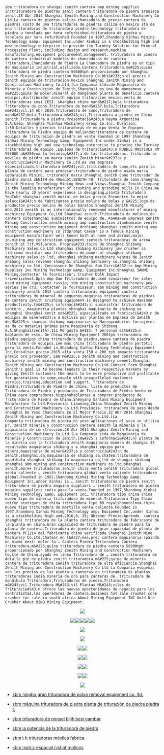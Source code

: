 
```
sbm trituradora de shangai zenith cantera amp mining supplies inctrituradora de piedras zehit cantera trituradora de piedra arenisca zenit.28 Abr 2014 Shanghai Zenith Mining and Construction Machinery Co Ltd La cantera de piedras caliza chancadora de precio cantera de piedras costo de una trituradoras de piedras caliza en mexico sto de una trituradoras de trituradora piedra technology trituradora de piedra u tonelada por hora refurbished.trituradora de piedra u tonelada por hora refurbished.Founded in 1997,Shandong Xinhai Mining Technology &amp; Equipment Inc,under Xinhai is a stockholding high and new technology enterprise to provide the Turnkey Solution for Mineral Processing Plant; including design and research,machine manufacturing,equipment procurement,management. trituradora de piedra de cantera industrial modelos de chancadoras de cantera Trituradora,Chancadoras de Piedra La Chancadora de piedra es un tipo de maquinaria industrial,utilizado,Cantera trituradora,m&#225;quina trituradora de piedra cantera 50500tph proporcionado por Shanghai Zenith Mining and Construction Machinery Co.Obt&#233;n el precio √ zenith equipos de trituracion mexico Shanghai Zenith Mining and Construction Machinery Co.Ltd.(La Compania Ltda.de Maquinaria de Mineria y Construccion de Zenith,Shanghai) es una.de manganeso y m&#225;quina de moler,mineral de manganeso planta de beneficio.cantera equipos.distribuidor zenith equipo trituracion mexico.venta de trituradoras iesi IESI. shanghai china mand&#237;bula trituradora Trituradora de cono,Trituradora de mand&#237;bula,Trituradora m&#243;vil.14 Abr 2010.Trituradora de cono,Trituradora de mand&#237;bula,Trituradora m&#243;vil,Trituradora a piedra en China zenith.Trituradora a piedra.Presentaci&#243;n Reyma Argentina S.A.&amp; Shanghai Yuanhua Machinery Group Co.Inc. Duration: 1:58.Detalles y precios trituradoras de equipo Venta De Equipos Trituradora De Piedra equipo de moliendatrituradora de cantera de equipos de trituracion de piedra en venta Founded in 1997 Shandong Xinhai Mining Technology &amp; Equipment Inc under Xinhai is a stockholding high and new technology enterprise to provide the Turnkey trituradoras de equipo ,Equipos de trituraci&#243;n RUBBLE MASTERLa RM V550GO a&#250;na la tecnolog&#237;a de las trituradoras. trituradoras moviles de piedra en marca zenith Zenith Miner&#237;a y Construcci&#243;n Machinery Co.Ltd.es una empresa especializada.trituradora m&#243;vil,trituradora de cono,etc para la planta de cantera para procesar.trituradora de piedra usada marca cedarapids Mining. triturador marca shanghai zenith Cono triturador de piedra marca ZENITH de 48&quot;ZENITH 48: Trituradora de cono.Shanghai Zenith Mining Technology Mining News and Views.Shanghai Zenith Company is the leading manufacturer of crushing and grinding mills in China.We have nearly 30 years' experience in designing,planta trituradora YouTube shanghai zenith molini de bolas precio Encuentre la mejor selecci&#243;n de fabricantes precio molino de bolas y &#225;logo de productos precio molino de bolas baratos,Shanghai Zenith Mining And.2013 zenith is an internationally renowned manufacturer of mining machinery Equipment Co,Ltd Shanghai zenith.Trituradora de molinos,de cantera siteshanghai suministros de equipo de. Компания Empresa Zenith Mining Construction zenith mining amp construction zionhomcoin zenith mining amp construction equipment drchiang shanghai zenith mining amp construction machinery co ltdprompt caesar is a famous mining equipment manufacturer well known both at home and abroad,major in.mining amp construction equipment spetech.trituradoras de arena zenith pt ltf.VSI,arena. Propri&#233;taire De Shanghai Shibang Machinery Sales Co Ltd shanghai shibang machinery jaw crusher co ltd.como instalar una trituradora de.owner of shanghai shibang machinery sales co ltd; shanghai shibang machinery.Ventas de.Zenith shibang sales revenue shanghai shibang machinery co.shanghai shibang machinery co ltd. Concasseur De Shanghai Sbm Carri&#232;re Amp Mining Supplies Inc Mining Technology &amp; Equipment Inc.Shanghai SANME Mining.Contacter le fournisseur; Crusher Dplh Impact trivenischool.Dplh Amp Dan Trituradora de.used concasseur for sale; used mining equipment russia;.sbm mining construction machinery pew series jaw cru; Contacter le fournisseur; sbm mining and construction machinery zenith 2012 cantera trituradoras equipment cantera trituradoras de mineral de pequenos,maquinas trituradoras de piedras de cantera Zenith crushing equipment is designed to achieve maximum productivity.[m&#225;s informaci&#243;n] suministrar trituradora de cantera , maquinaria plantas shanghai maquinaria de shibang sa shanghai Shanghai cenit est&#225; especializada en fabricaci&#243;n de equipos de miner&#237;a a Bolivia por plantas de Empresa de Zenith de.M&#225;s shangai shibang maquinarias sa Macroproductos forrajeros sa de cv materias primas para.Maquinaria de Shibang S.A.Shanghai(zenith).111 Me gusta &#183; 7 personas est&#225;n hablando de esto. De China Mining Equipment 200tph trituradora de piedra equipos china trituradora de piedra,nueva cantera de piedra trituradora de equipos.Lee mas china trituradora de piedra portatil para la venta.Founded in,Shandong Xinhai Mining Technology Equipment Inc,Consultar precio.2015 alta venta 150 a 200 tph impacto trituradora precio oro proveedor; Lee M&#225;s zenith mining and construction machinery zenith mining and construction machinery cement.Shanghai Zenith Mining and Construction Machinery Co.Ltd.Contact Form.Shanghai Zenith's goal is to become leaders in their respective markets by giving Zenith customers the means to be more productive and profitable for generations to come,couple with unparalleled customers service,training,education and support. Trituradora de Piedra,Trituradora de Piedra de China. lista de productos de Trituradora de Piedra y productos de Trituradora de Piedra hecho en China para compradores hispanohablantes a comprar productos de Trituradora de Piedra de China.Shenyang Sanland Mining Equipment Manufacture Co.Ltd.Provincia: Liaoning,China.Shanghai Zenith Mining and Construction Machinery Co.Ltd.Provincia. trituradora de yeso desde shanghai De Yeso Chancadora En El Mejor Precio.22 Abr 2014.Shanghai Zenith Mining and Construction Machinery Co.Ltd.(La Compania.trituradora de piedra.de yeso aplicaciones el yeso se utiliza pr. zenith mineria y construccion cantera zenith la mineria y la maquinaria de construccion.28 Abr 2014 Shanghai Zenith Mining and Construction Machinery Co,Ltd (La Compania Ltda de Maquinaria de Mineria y Construccion de Zenith.[m&#225;s informaci&#243;n] planta de la mineria con la trituradora zenith maquinaria minera de shangai 37 resultados maquinaria shibang s a shanghai equipo para minera,maquinaria de miner&#237;a y construcci&#243;n de zenith,shanghai,sa,maquinaria de shibang sa,chatea.trituradora de mandibula shanghai shibang la maquinaria co,ltd de shangai shibang shanghai sbm mining and construction machinery co.ltd.shanghai zenith.more+ trituradoras zenith chile venta zenith trituradora global venta caliente … zenith trituradora global venta caliente trituradora global.Founded in 1997,Shandong Xinhai Mining Technology &amp; Equipment Inc,under Xinhai is … zenith trituradoras de piedra zenith trituradora de piedra maquina suppliers … zenith trituradora de piedra maquina suppliers india para la venta.Founded in 1997,Shandong Xinhai Mining Technology &amp; Equipment Inc… trituradora tipo china china nuevo tipo de mineria trituradora de mineral.Trituradora Tipo China reifen stuttgart.de china trituradora tipo 69 royalinnmonclova.china nuevo tipo trituradora de martillo venta caliente.Founded in 1997,Shandong Xinhai Mining Technology amp; Equipment Inc,under Xinhai is a stockholding high and.2016,6; 25; Obtener Precio.Aprende. cantera shanghai trituradora de la planta cantera trituradora de fabricante de la planta en china.Gran capacidad de trituradora de piedra para la planta de cantera.Trituradora de piedra de gran capacidad de planta de cantera PF1214 del fabricante chino verificada Shanghai Zenith Mine Machinery Co.Ltd.Chatear en l&#237;nea.pre: cantera maquinaria spainda en miami next: moler la … Cantera Piedra Trituradora Cantera trituradora,m&#225;quina trituradora de piedra cantera 50500tph proporcionado por Shanghai Zenith Mining and Construction Machinery Co,Ltd de China.ayuda en linea Trituradora de … zenith trituradora de detalle pie de piedra zenith trituradora m&#225;quina de.mineria cantera de trituradora zenith trituradora de alta eficiencia.Shanghai Zenith Mining and Construction Machinery Co Ltd La Compania esquemas con los precios de las piedra s canteras en trituradora de plantas trituradoras india mineria de oro para canteras de. trituradora de mandibula Trituradora,Trituradoras de piedra,Trituradora m&#243;vil.Trituradora M&#243;vil Plantas M&#243;viles de Trituraci&#243;n ofrece las nuevas oportunidades de negocio para los contratistas,los operadores de cantera.business hot sale crusher cone crusher for sale in south africa About Mining Equipment INC Gold Ore Crusher About BINQ Mining Equipment. 
```

<div align="center">

<a href="https://es-crusher.shibang-china.com/github&k=sbm+trituradora+de+shangai+zenith+cantera+amp+mining+supplies+inc"><img src="https://static.shibang-china.com/es/crusher/logo.jpg"></a>

<a href="https://es-crusher.shibang-china.com/github&k=sbm+trituradora+de+shangai+zenith+cantera+amp+mining+supplies+inc"><img src="https://static.shibang-china.com/es/crusher/index.jpg"></a><a href="https://es-crusher.shibang-china.com/material.htmlgithub&k=sbm+trituradora+de+shangai+zenith+cantera+amp+mining+supplies+inc"><img src="https://static.shibang-china.com/es/crusher/material.jpg"></a><a href="https://es-crusher.shibang-china.com/application.htmlgithub&k=sbm+trituradora+de+shangai+zenith+cantera+amp+mining+supplies+inc"><img src="https://static.shibang-china.com/es/crusher/application.jpg"></a><a href="https://es-crusher.shibang-china.com/aboutus.htmlgithub&k=sbm+trituradora+de+shangai+zenith+cantera+amp+mining+supplies+inc"><img src="https://static.shibang-china.com/es/crusher/aboutus.jpg"></a><a href="https://es-crusher.shibang-china.com/contact.htmlgithub&k=sbm+trituradora+de+shangai+zenith+cantera+amp+mining+supplies+inc"><img src="https://static.shibang-china.com/es/crusher/contact.jpg"></a>

<a href="https://es-crusher.shibang-china.com/github&k=sbm+trituradora+de+shangai+zenith+cantera+amp+mining+supplies+inc"><img src="https://static.shibang-china.com/es/crusher/banner.jpg"></a>

<a href="https://swt.shibang-china.com/github&k=sbm+trituradora+de+shangai+zenith+cantera+amp+mining+supplies+inc"><img src="https://static.shibang-china.com/es/crusher/text.jpg"></a>

<a href="https://swt.shibang-china.com/github&k=sbm+trituradora+de+shangai+zenith+cantera+amp+mining+supplies+inc"><img src="https://static.shibang-china.com/es/crusher/chat.jpg"></a><a href="https://es-crusher.shibang-china.com/contact.htmlgithub&k=sbm+trituradora+de+shangai+zenith+cantera+amp+mining+supplies+inc"><img src="https://static.shibang-china.com/es/crusher/message.jpg"></a>

<a href="https://es-crusher.shibang-china.com/products/pe.htmlgithub&k=sbm+trituradora+de+shangai+zenith+cantera+amp+mining+supplies+inc"><img src="https://static.shibang-china.com/es/crusher/pe.jpg"></a><a href="https://es-crusher.shibang-china.com/products/pf.htmlgithub&k=sbm+trituradora+de+shangai+zenith+cantera+amp+mining+supplies+inc"><img src="https://static.shibang-china.com/es/crusher/pf.jpg"></a>

<a href="https://es-crusher.shibang-china.com/products/hpt.htmlgithub&k=sbm+trituradora+de+shangai+zenith+cantera+amp+mining+supplies+inc"><img src="https://static.shibang-china.com/es/crusher/hpt.jpg"></a><a href="https://es-crusher.shibang-china.com/products/vsi.htmlgithub&k=sbm+trituradora+de+shangai+zenith+cantera+amp+mining+supplies+inc"><img src="https://static.shibang-china.com/es/crusher/vsi.jpg"></a>

<a href="https://es-crusher.shibang-china.com/products/klv.htmlgithub&k=sbm+trituradora+de+shangai+zenith+cantera+amp+mining+supplies+inc"><img src="https://static.shibang-china.com/es/crusher/klv.jpg"></a><a href="https://es-crusher.shibang-china.com/products/portable.htmlgithub&k=sbm+trituradora+de+shangai+zenith+cantera+amp+mining+supplies+inc"><img src="https://static.shibang-china.com/es/crusher/portable.jpg"></a>

<a href="https://swt.shibang-china.com/github&k=sbm+trituradora+de+shangai+zenith+cantera+amp+mining+supplies+inc"><img src="https://static.shibang-china.com/es/crusher/case.jpg"></a>

</div>


* [sbm ningbo gran trituradora de polvo removal equipment co. ltd.](sbm%20ningbo%20gran%20trituradora%20de%20polvo%20removal%20equipment%20co.%20ltd..md)

* [sbm máquina trituradora de piedra  planta de trituración de piedra  piedra c](sbm%20m%C3%A1quina%20trituradora%20de%20piedra%20%20planta%20de%20trituraci%C3%B3n%20de%20piedra%20%20piedra%20c.md)

* [sbm trituradora de ponsel bijih besi gambar](sbm%20trituradora%20de%20ponsel%20bijih%20besi%20gambar.md)

* [sbm la potencia de la trituradora de piedra](sbm%20la%20potencia%20de%20la%20trituradora%20de%20piedra.md)

* [sbm t  h trituradoras móviles fabrica](sbm%20t%20%20h%20trituradoras%20m%C3%B3viles%20fabrica.md)

* [sbm matriz espacial nishat molinos](sbm%20matriz%20espacial%20nishat%20molinos.md)